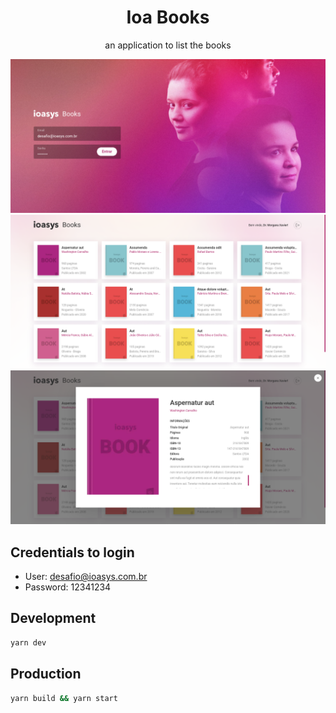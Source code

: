 <div align="center">
  <h1>Ioa Books</h1>
  <p>
    an application to list the books
  </p>
</div>

<div align="center">
  <img src="./public/01.png" alt="Login page" />
  <img src="./public/02.png" alt="Home page" />
  <img src="./public/03.png" alt="Home with book modal" />
</div>

## Credentials to login
- User: desafio@ioasys.com.br
- Password: 12341234

## Development
```bash
yarn dev
```

## Production
```bash
yarn build && yarn start
```